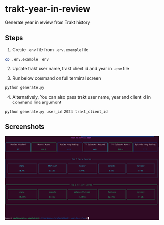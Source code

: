 # trakt-year-in-review

Generate year in review from Trakt history

## Steps

1. Create `.env` file from `.env.example` file

```bash
cp .env.example .env
```

2. Update trakt user name, trakt client id and year in `.env` file

3. Run below command on full terminal screen

```bash
python generate.py
```

4. Alternatively, You can also pass trakt user name, year and client id in command line argument

```bash
python generate.py user_id 2024 trakt_client_id
```

## Screenshots

![](Screenshot.png)
